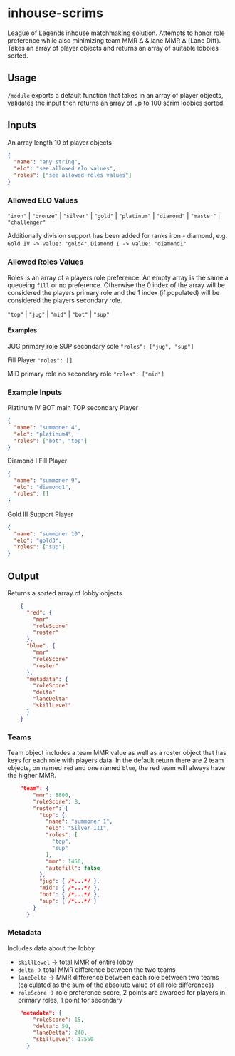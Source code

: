 # inhouse-scrims

League of Legends inhouse matchmaking solution. Attempts to honor role preference while also minimizing team MMR Δ & lane MMR Δ (Lane Diff). Takes an array of player objects and returns an array of suitable lobbies sorted.

## Usage

`/module` exports a default function that takes in an array of player objects, validates the input then returns an array of up to 100 scrim lobbies sorted.

## Inputs

An array length 10 of player objects

```json
{
  "name": "any string",
  "elo": "see allowed elo values",
  "roles": ["see allowed roles values"]
}
```

### Allowed ELO Values

`"iron"` | `"bronze"` | `"silver"` | `"gold"` | `"platinum"` | `"diamond"` | `"master"` | `"challenger"`

Additionally division support has been added for ranks iron - diamond, e.g. `Gold IV -> value: "gold4"`, `Diamond I -> value: "diamond1"`

### Allowed Roles Values

Roles is an array of a players role preference. An empty array is the same a queueing `fill` or no preference. Otherwise the 0 index of the array will be considered the players primary role and the 1 index (if populated) will be considered the players secondary role.

`"top"` | `"jug"` | `"mid"` | `"bot"` | `"sup"`

#### Examples

JUG primary role SUP secondary sole
`"roles": ["jug", "sup"]`

Fill Player
`"roles": []`

MID primary role no secondary role
`"roles": ["mid"]`

### Example Inputs

Platinum IV BOT main TOP secondary Player

```json
{
  "name": "summoner 4",
  "elo": "platinum4",
  "roles": ["bot", "top"]
}
```

Diamond I Fill Player

```json
{
  "name": "summoner 9",
  "elo": "diamond1",
  "roles": []
}
```

Gold III Support Player

```json
{
  "name": "summoner 10",
  "elo": "gold3",
  "roles": ["sup"]
}
```

## Output

Returns a sorted array of lobby objects

```json
    {
      "red": {
        "mmr"
        "roleScore"
        "roster"
      },
      "blue": {
        "mmr"
        "roleScore"
        "roster"
      },
      "metadata": {
        "roleScore"
        "delta"
        "laneDelta"
        "skillLevel"
      }
    }
```

### Teams

Team object includes a team MMR value as well as a roster object that has keys for each role with players data. In the default return there are 2 team objects, on named `red` and one named `blue`, the red team will always have the higher MMR.

```json
    "team": {
        "mmr": 8800,
        "roleScore": 8,
        "roster": {
          "top": {
            "name": "summoner 1",
            "elo": "Silver III",
            "roles": [
              "top",
              "sup"
            ],
            "mmr": 1450,
            "autofill": false
          },
          "jug": { /*...*/ },
          "mid": { /*...*/ },
          "bot": { /*...*/ },
          "sup": { /*...*/ }
        }
      }
```

### Metadata

Includes data about the lobby

- `skillLevel` -> total MMR of entire lobby
- `delta` -> total MMR difference between the two teams
- `laneDelta` -> MMR difference between each role between two teams (calculated as the sum of the absolute value of all role differences)
- `roleScore` -> role preference score, 2 points are awarded for players in primary roles, 1 point for secondary

```json
    "metadata": {
        "roleScore": 15,
        "delta": 50,
        "laneDelta": 240,
        "skillLevel": 17550
      }
```
